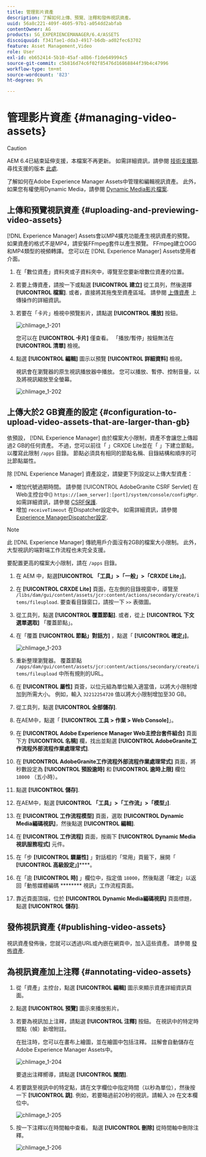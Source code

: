 ```yaml
---
title: 管理影片資產
description: 了解如何上傳、預覽、注釋和發佈視訊資產。
uuid: 56a8c221-409f-4605-97b1-a054dd2abfab
contentOwner: AG
products: SG_EXPERIENCEMANAGER/6.4/ASSETS
discoiquuid: f341fae1-dda3-4917-b6db-ad02fec63702
feature: Asset Management,Video
role: User
exl-id: eb652414-5b10-45af-a8b6-f1de649994c5
source-git-commit: c5b816d74c6f02f85476d16868844f39b4c47996
workflow-type: tm+mt
source-wordcount: '823'
ht-degree: 9%

---
```


# 管理影片資產 {#managing-video-assets}

>[!CAUTION]
>
>AEM 6.4已結束延伸支援，本檔案不再更新。 如需詳細資訊，請參閱 [技術支援期](https://helpx.adobe.com//tw/support/programs/eol-matrix.html). 尋找支援的版本 [此處](https://experienceleague.adobe.com/docs/).

了解如何在Adobe Experience Manager Assets中管理和編輯視訊資產。 此外，如果您有權使用Dynamic Media，請參閱 [Dynamic Media影片檔案](video.md).

## 上傳和預覽視訊資產 {#uploading-and-previewing-video-assets}

[!DNL Experience Manager] Assets會以MP4擴充功能產生視訊資產的預覽。 如果資產的格式不是MP4，請安裝FFmpeg套件以產生預覽。 FFmpeg建立OGG和MP4類型的視頻轉譯。 您可以在 [!DNL Experience Manager] Assets使用者介面。

1. 在「數位資產」資料夾或子資料夾中，導覽至您要新增數位資產的位置。
1. 若要上傳資產，請按一下或點選 **[!UICONTROL 建立]** 從工具列，然後選擇 **[!UICONTROL 檔案]**. 或者，直接將其拖曳至資產區域。 請參閱 [上傳資產](managing-assets-touch-ui.md#uploading-assets) 上傳操作的詳細資訊。
1. 若要在「卡片」檢視中預覽影片，請點選 **[!UICONTROL 播放]** 按鈕。

   ![chlimage_1-201](assets/chlimage_1-201.png)

   您可以在 **[!UICONTROL 卡片]** 僅查看。 「播放/暫停」按鈕無法在 **[!UICONTROL 清單]** 檢視。

1. 點選 **[!UICONTROL 編輯]** 圖示以預覽 **[!UICONTROL 詳細資料]** 檢視。

   視訊會在瀏覽器的原生視訊播放器中播放。 您可以播放、暫停、控制音量，以及將視訊縮放至全螢幕。

   ![chlimage_1-202](assets/chlimage_1-202.png)

## 上傳大於2 GB資產的設定 {#configuration-to-upload-video-assets-that-are-larger-than-gb}

依預設， [!DNL Experience Manager] 由於檔案大小限制，資產不會讓您上傳超過2 GB的任何資產。 不過，您可以前往「 」CRXDE Lite並在「 」下建立節點，以覆寫此限制 `/apps` 目錄。 節點必須具有相同的節點名稱、目錄結構和順序的可比節點屬性。

除 [!DNL Experience Manager] 資產設定，請變更下列設定以上傳大型資產：

* 增加代號過期時間。 請參閱 [!UICONTROL AdobeGranite CSRF Servlet] 在Web主控台中() `https://[aem_server]:[port]/system/console/configMgr`. 如需詳細資訊，請參閱 [CSRF保護](/help/sites-developing/csrf-protection.md).
* 增加 `receiveTimeout` 在Dispatcher設定中。 如需詳細資訊，請參閱 [Experience ManagerDispatcher設定](https://experienceleague.adobe.com/docs/experience-manager-dispatcher/using/configuring/dispatcher-configuration.html#renders-options).

>[!NOTE]
>
>此 [!DNL Experience Manager] 傳統用戶介面沒有2GB的檔案大小限制。 此外，大型視訊的端對端工作流程也未完全支援。

要配置更高的檔案大小限制，請在 `/apps` 目錄。

1. 在 AEM 中，點選&#x200B;**[!UICONTROL 「工具」>「一般」>「CRXDE Lite」]**。
1. 在 **[!UICONTROL CRXDE Lite]** 頁面，在左側的目錄視窗中，導覽至 `/libs/dam/gui/content/assets/jcr:content/actions/secondary/create/items/fileupload`. 要查看目錄窗口，請按一下 `>>` 表徵圖。
1. 從工具列，點選 **[!UICONTROL 覆蓋節點]**. 或者，從上 **[!UICONTROL 下文選單選取]** 「覆蓋節點」。
1. 在「覆蓋 **[!UICONTROL 節點」對話方]** ，點選「 **[!UICONTROL 確定」]**。

   ![chlimage_1-203](assets/chlimage_1-203.png)

1. 重新整理瀏覽器。 覆蓋節點 `/apps/dam/gui/content/assets/jcr:content/actions/secondary/create/items/fileupload` 中所有規則的URL。
1. 在 **[!UICONTROL 屬性]** 頁簽，以位元組為單位輸入適當值，以將大小限制增加到所需大小。 例如，輸入 `32212254720` 值以將大小限制增加至30 GB。

1. 從工具列，點選 **[!UICONTROL 全部儲存]**.
1. 在AEM中，點選「 **[!UICONTROL 工具 > 作業 > Web Console]**」。
1. 在 **[!UICONTROL Adobe Experience Manager Web主控台套件組合]** 頁面下方 **[!UICONTROL 名稱]** 欄，找出並點選 **[!UICONTROL AdobeGranite工作流程外部流程作業處理常式]**.
1. 在 **[!UICONTROL AdobeGranite工作流程外部流程作業處理常式]** 頁面，將秒數設定為 **[!UICONTROL 預設逾時]** 和 **[!UICONTROL 逾時上限]** 欄位 `18000` （五小時）。
1. 點選 **[!UICONTROL 儲存]**.
1. 在AEM中，點選 **[!UICONTROL 「工具」>「工作流」>「模型」]**.
1. 在 **[!UICONTROL 工作流程模型]** 頁面，選取 **[!UICONTROL Dynamic Media編碼視訊]**，然後點選 **[!UICONTROL 編輯]**.
1. 在 **[!UICONTROL 工作流程]** 頁面，按兩下 **[!UICONTROL Dynamic Media視訊服務程式]** 元件。
1. 在「步 **[!UICONTROL 驟屬性]** 」對話框的「常用」頁籤下，展開「 **[!UICONTROL 高級設定」]******。
1. 在「逾 **[!UICONTROL 時]** 」欄位中，指定值 `18000`，然後點選「確定」以返回「動態媒體編碼 ******** 視訊」工作流程頁面。
1. 靠近頁面頂端，位於 **[!UICONTROL Dynamic Media編碼視訊]** 頁面標題，點選 **[!UICONTROL 儲存]**.

## 發佈視訊資產 {#publishing-video-assets}

視訊資產發佈後，您就可以透過URL或內嵌在網頁中，加入這些資產。 請參閱 [發佈資產](publishing-dynamicmedia-assets.md).

## 為視訊資產加上注釋 {#annotating-video-assets}

1. 從「資產」主控台，點選 **[!UICONTROL 編輯]** 圖示來顯示資產詳細資訊頁面。
1. 點選 **[!UICONTROL 預覽]** 圖示來播放影片。
1. 若要為視訊加上注釋，請點選 **[!UICONTROL 注釋]** 按鈕。 在視訊中的特定時間點（幀）新增附註。

   在批注時，您可以在畫布上繪圖，並在繪圖中包括注釋。 註解會自動儲存在Adobe Experience Manager Assets中。

   ![chlimage_1-204](assets/chlimage_1-204.png)

   要退出注釋嚮導，請點選 **[!UICONTROL 關閉]**.

1. 若要跳至視訊中的特定點，請在文字欄位中指定時間（以秒為單位），然後按一下 **[!UICONTROL 跳]**. 例如，若要略過前20秒的視訊，請輸入 `20` 在文本欄位中。

   ![chlimage_1-205](assets/chlimage_1-205.png)

1. 按一下注釋以在時間軸中查看。 點選 **[!UICONTROL 刪除]** 從時間軸中刪除注釋。

   ![chlimage_1-206](assets/chlimage_1-206.png)

